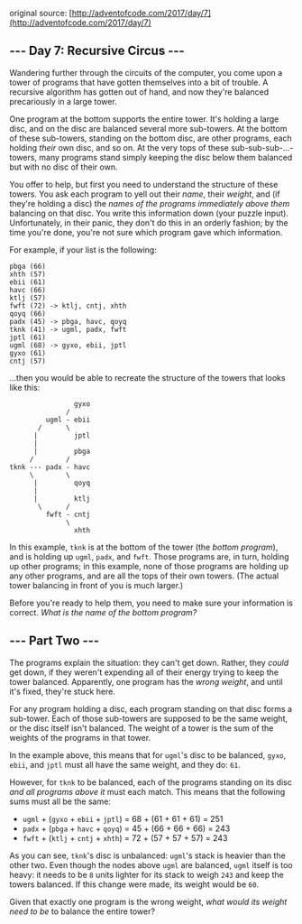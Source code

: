 original source: [http://adventofcode.com/2017/day/7](http://adventofcode.com/2017/day/7)
## --- Day 7: Recursive Circus ---
Wandering further through the circuits of the computer, you come upon a tower of programs that have gotten themselves into a bit of trouble.  A recursive algorithm has gotten out of hand, and now they're balanced precariously in a large tower.

One program at the bottom supports the entire tower. It's holding a large disc, and on the disc are balanced several more sub-towers. At the bottom of these sub-towers, standing on the bottom disc, are other programs, each holding *their* own disc, and so on. At the very tops of these sub-sub-sub-...-towers, many programs stand simply keeping the disc below them balanced but with no disc of their own.

You offer to help, but first you need to understand the structure of these towers.  You ask each program to yell out their *name*, their *weight*, and (if they're holding a disc) the *names of the programs immediately above them* balancing on that disc. You write this information down (your puzzle input). Unfortunately, in their panic, they don't do this in an orderly fashion; by the time you're done, you're not sure which program gave which information.

For example, if your list is the following:

```
pbga (66)
xhth (57)
ebii (61)
havc (66)
ktlj (57)
fwft (72) -> ktlj, cntj, xhth
qoyq (66)
padx (45) -> pbga, havc, qoyq
tknk (41) -> ugml, padx, fwft
jptl (61)
ugml (68) -> gyxo, ebii, jptl
gyxo (61)
cntj (57)
```

...then you would be able to recreate the structure of the towers that looks like this:

```
                gyxo
              /     
         ugml - ebii
       /      \     
      |         jptl
      |        
      |         pbga
     /        /
tknk --- padx - havc
     \        \
      |         qoyq
      |             
      |         ktlj
       \      /     
         fwft - cntj
              \     
                xhth
```

In this example, `tknk` is at the bottom of the tower (the *bottom program*), and is holding up `ugml`, `padx`, and `fwft`.  Those programs are, in turn, holding up other programs; in this example, none of those programs are holding up any other programs, and are all the tops of their own towers. (The actual tower balancing in front of you is much larger.)

Before you're ready to help them, you need to make sure your information is correct.  *What is the name of the bottom program?*


## --- Part Two ---
The programs explain the situation: they can't get down.  Rather, they *could* get down, if they weren't expending all of their energy trying to keep the tower balanced. Apparently, one program has the *wrong weight*, and until it's fixed, they're stuck here.

For any program holding a disc, each program standing on that disc forms a sub-tower. Each of those sub-towers are supposed to be the same weight, or the disc itself isn't balanced. The weight of a tower is the sum of the weights of the programs in that tower.

In the example above, this means that for `ugml`'s disc to be balanced, `gyxo`, `ebii`, and `jptl` must all have the same weight, and they do: `61`.

However, for `tknk` to be balanced, each of the programs standing on its disc *and all programs above it* must each match. This means that the following sums must all be the same:


 - `ugml` + (`gyxo` + `ebii` + `jptl`) = 68 + (61 + 61 + 61) = 251
 - `padx` + (`pbga` + `havc` + `qoyq`) = 45 + (66 + 66 + 66) = 243
 - `fwft` + (`ktlj` + `cntj` + `xhth`) = 72 + (57 + 57 + 57) = 243

As you can see, `tknk`'s disc is unbalanced: `ugml`'s stack is heavier than the other two. Even though the nodes above `ugml` are balanced, `ugml` itself is too heavy: it needs to be `8` units lighter for its stack to weigh `243` and keep the towers balanced.  If this change were made, its weight would be `60`.

Given that exactly one program is the wrong weight, *what would its weight need to be* to balance the entire tower?


